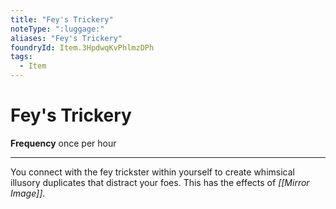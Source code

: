 ```yaml
---
title: "Fey's Trickery"
noteType: ":luggage:"
aliases: "Fey's Trickery"
foundryId: Item.3HpdwqKvPhlmzDPh
tags:
  - Item
---
```


# Fey's Trickery

**Frequency** once per hour

* * *

You connect with the fey trickster within yourself to create whimsical illusory duplicates that distract your foes. This has the effects of _[[Mirror Image]]_.
